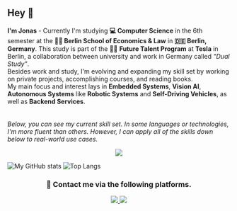 ## Hey 👋
**I'm Jonas** - Currently I'm studying **💻 Computer Science** in the 6th semester at the **👨‍🎓 Berlin School of Economics & Law** in **🇩🇪 Berlin, Germany**. This study is part of the 👨‍💻 **Future Talent Program** at **Tesla** in Berlin, a collaboration between university and work in Germany called _"Dual Study"_.<br/>
Besides work and study, I'm evolving and expanding my skill set by working on private projects, accomplishing courses, and reading books.<br/>
My main focus and interest lays in **Embedded Systems**, **Vision AI**, **Autonomous Systems** like **Robotic Systems** and **Self-Driving Vehicles**, as well as **Backend Services**.<br/>
<br/><br/>
_Below, you can see my current skill set. In some languages or technologies, I'm more fluent than others. However, I can apply all of the skills down below to real-world use cases._

<p align="center">
  <a href="https://skillicons.dev">
    <img src="https://skillicons.dev/icons?i=go,c,cpp,rust,ts,nodejs,git,postgres,py,postman&theme=dark&perline=5" />
  </a>
</p>
    
![My GitHub stats](https://github-readme-stats.vercel.app/api?username=jonasliendl&show_icons=true&theme=github_dark)
![Top Langs](https://github-readme-stats.vercel.app/api/top-langs/?username=jonasliendl&layout=compact&theme=github_dark)

<h3 align="center">
  💬 Contact me via the following platforms.
</h3>
<p align="center">
  <a href="https://www.linkedin.com/in/jonasliendl/">
    <img src="https://skillicons.dev/icons?i=linkedin" />
  </a>
  <a href="https://www.x.com/jonasliendl/">
    <img src="https://skillicons.dev/icons?i=twitter" />
  </a>
</p>

